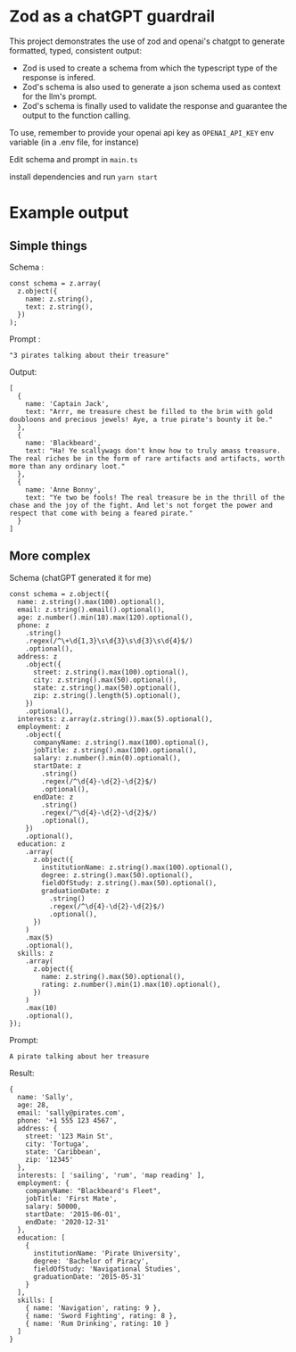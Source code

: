 # Zod as a chatGPT guardrail

This project demonstrates the use of zod and openai's chatgpt to generate formatted, typed, consistent output:

- Zod is used to create a schema from which the typescript type of the response is infered. 
- Zod's schema is also used to generate a json schema used as context for the llm's prompt.
- Zod's schema is finally used to validate the response and guarantee the output to the function calling.

To use, remember to provide your openai api key as `OPENAI_API_KEY` env variable (in a .env file, for instance)

Edit schema and prompt in `main.ts`

install dependencies and run `yarn start`

# Example output
## Simple things

Schema : 
```
const schema = z.array(
  z.object({
    name: z.string(),
    text: z.string(),
  })
);
```

Prompt : 
```
"3 pirates talking about their treasure"
```

Output:
```
[
  {
    name: 'Captain Jack',
    text: "Arrr, me treasure chest be filled to the brim with gold doubloons and precious jewels! Aye, a true pirate's bounty it be."
  },
  {
    name: 'Blackbeard',
    text: "Ha! Ye scallywags don't know how to truly amass treasure. The real riches be in the form of rare artifacts and artifacts, worth more than any ordinary loot."
  },
  {
    name: 'Anne Bonny',
    text: "Ye two be fools! The real treasure be in the thrill of the chase and the joy of the fight. And let's not forget the power and respect that come with being a feared pirate."
  }
]
```
## More complex

Schema (chatGPT generated it for me)
```
const schema = z.object({
  name: z.string().max(100).optional(),
  email: z.string().email().optional(),
  age: z.number().min(18).max(120).optional(),
  phone: z
    .string()
    .regex(/^\+\d{1,3}\s\d{3}\s\d{3}\s\d{4}$/)
    .optional(),
  address: z
    .object({
      street: z.string().max(100).optional(),
      city: z.string().max(50).optional(),
      state: z.string().max(50).optional(),
      zip: z.string().length(5).optional(),
    })
    .optional(),
  interests: z.array(z.string()).max(5).optional(),
  employment: z
    .object({
      companyName: z.string().max(100).optional(),
      jobTitle: z.string().max(100).optional(),
      salary: z.number().min(0).optional(),
      startDate: z
        .string()
        .regex(/^\d{4}-\d{2}-\d{2}$/)
        .optional(),
      endDate: z
        .string()
        .regex(/^\d{4}-\d{2}-\d{2}$/)
        .optional(),
    })
    .optional(),
  education: z
    .array(
      z.object({
        institutionName: z.string().max(100).optional(),
        degree: z.string().max(50).optional(),
        fieldOfStudy: z.string().max(50).optional(),
        graduationDate: z
          .string()
          .regex(/^\d{4}-\d{2}-\d{2}$/)
          .optional(),
      })
    )
    .max(5)
    .optional(),
  skills: z
    .array(
      z.object({
        name: z.string().max(50).optional(),
        rating: z.number().min(1).max(10).optional(),
      })
    )
    .max(10)
    .optional(),
});
```

Prompt:
```
A pirate talking about her treasure
```

Result:
```
{
  name: 'Sally',
  age: 28,
  email: 'sally@pirates.com',
  phone: '+1 555 123 4567',
  address: {
    street: '123 Main St',
    city: 'Tortuga',
    state: 'Caribbean',
    zip: '12345'
  },
  interests: [ 'sailing', 'rum', 'map reading' ],
  employment: {
    companyName: "Blackbeard's Fleet",
    jobTitle: 'First Mate',
    salary: 50000,
    startDate: '2015-06-01',
    endDate: '2020-12-31'
  },
  education: [
    {
      institutionName: 'Pirate University',
      degree: 'Bachelor of Piracy',
      fieldOfStudy: 'Navigational Studies',
      graduationDate: '2015-05-31'
    }
  ],
  skills: [
    { name: 'Navigation', rating: 9 },
    { name: 'Sword Fighting', rating: 8 },
    { name: 'Rum Drinking', rating: 10 }
  ]
}
```